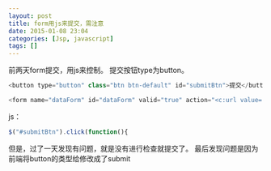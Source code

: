 ```yaml
---
layout: post
title: form用js来提交，需注意
date: 2015-01-08 23:04
categories: [Jsp, javascript]
tags: []
---
```

前两天form提交，用js来控制。
提交按钮type为button。


```javascript
<button type="button" class="btn btn-default" id="submitBtn">提交</button>
```


```java
<form name="dataForm" id="dataForm" valid="true" action="<c:url value='/resource/${resource.id} ' />
```

js：


```javascript
$("#submitBtn").click(function(){
```

但是，过了一天发现有问题，就是没有进行检查就提交了。
最后发现问题是因为前端将button的类型给修改成了submit
